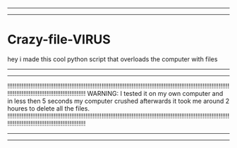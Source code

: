 -------------------------------------------------------------------------------------------------------------------------------------------------------------------------
-------------------------------------------------------------------------------------------------------------------------------------------------------------------------

# Crazy-file-VIRUS
hey i made this cool python script that overloads the computer with files

-------------------------------------------------------------------------------------------------------------------------------------------------------------------------
-------------------------------------------------------------------------------------------------------------------------------------------------------------------------

!!!!!!!!!!!!!!!!!!!!!!!!!!!!!!!!!!!!!!!!!!!!!!!!!!!!!!!!!!!!!!!!!!!!!!!!!!!!!!!!!!!!!!!!!!!!!!!!!!!!!!!!!!!!!!!!!!!!!!!!!!!!!!!!!!!!!!!!!!!!!!!!!!!!!!!!!!!!!!!!!!!!!!!!!
WARNING: I tested it on my own computer and in less then 5 seconds my computer crushed afterwards it took me around 2 houres to delete all the files.
!!!!!!!!!!!!!!!!!!!!!!!!!!!!!!!!!!!!!!!!!!!!!!!!!!!!!!!!!!!!!!!!!!!!!!!!!!!!!!!!!!!!!!!!!!!!!!!!!!!!!!!!!!!!!!!!!!!!!!!!!!!!!!!!!!!!!!!!!!!!!!!!!!!!!!!!!!!!!!!!!!!!!!!!!

-------------------------------------------------------------------------------------------------------------------------------------------------------------------------
-------------------------------------------------------------------------------------------------------------------------------------------------------------------------
